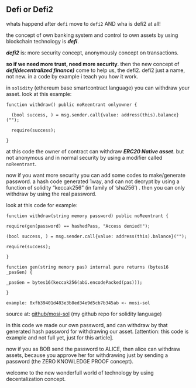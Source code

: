 ## Defi or Defi2

whats happend after `defi` move to `defi2` AND wha is defi2 at all!

the concept of own banking system and control to own assets by using blockchain technology is ***defi***.

***defi2*** is: more security concept, anonymously concept on transactions.

**so if we need more trust, need more security**. then the new concept of ***defi(decentralized finance)*** come to help us, the defi2. defi2 just a name, not new. in a code by example i teach you how it work.

in `solidity` (ethereum base smartcontract language) you can withdraw your asset. look at this example:

```
function withdraw() public noReentrant onlyowner { 

  (bool success, ) = msg.sender.call{value: address(this).balance}(""); 

  require(success); 

}
```

at this code the owner of contract can withdraw ***ERC20 Native asset***. but not anonymous and in normal security by using a modifier called `noReentrant`. 

now if you want more security you can add some codes to make/generate password. a hash code generated 1way, and can not decrypt by using a function of solidity “keccak256” (in family of ‘sha256’) . then you can only withdraw by using the real password.

look at this code for example:

```
function withdraw(string memory password) public noReentrant {

require(gen(password) == hashedPass, "Access denied!");

(bool success, ) = msg.sender.call{value: address(this).balance}("");

require(success);

}

function gen(string memory pas) internal pure returns (bytes16 _pasGen) {

_pasGen = bytes16(keccak256(abi.encodePacked(pas)));

}
```

` example: 0xfb39401d483e3b8ed34e9d5cb7b345ab <- mosi-sol `

source at: [github/mosi-sol](https://github.com/mosi-sol/live-contracts/tree/main/episode-20) (my github repo for solidity language)

in this code we made our own password, and can withdraw by that generated hash password for withdrawing our asset. [attention: this code is example and not full yet, just for this article].

now if you as BOB send the password to ALICE, then alice can withdraw assets, because you approve her for withdrawing just by sending a password (the ZERO KNOWLEDGE PROOF concept).

welcome to the new wonderfull world of technology by using decentalization concept.

